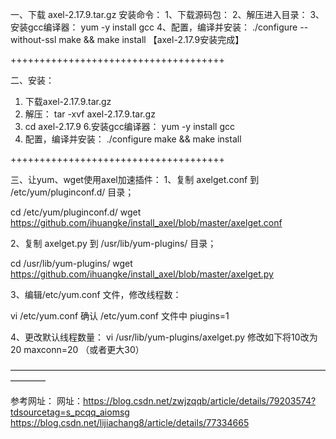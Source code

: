 一、下载 axel-2.17.9.tar.gz
安装命令：
1、下载源码包：
2、解压进入目录：
3、安装gcc编译器：
yum -y install gcc
4、配置，编译并安装：
./configure --without-ssl
make && make install
【axel-2.17.9安装完成】

+++++++++++++++++++++++++++++++++++++

二、安装：
1. 下载axel-2.17.9.tar.gz
2. 解压：
tar -xvf axel-2.17.9.tar.gz
5. cd axel-2.17.9
6.安装gcc编译器：
yum -y install gcc 
8. 配置，编译并安装：
./configure
make && make install 

+++++++++++++++++++++++++++++++++++++

三、让yum、wget使用axel加速插件：
1、复制 axelget.conf 到 /etc/yum/pluginconf.d/ 目录；

cd /etc/yum/pluginconf.d/
wget https://github.com/ihuangke/install_axel/blob/master/axelget.conf

2、复制 axelget.py 到 /usr/lib/yum-plugins/ 目录；

cd /usr/lib/yum-plugins/
wget https://github.com/ihuangke/install_axel/blob/master/axelget.py

3、编辑/etc/yum.conf 文件，修改线程数：

vi /etc/yum.conf 确认 /etc/yum.conf 文件中 piugins=1

4、更改默认线程数量：
vi /usr/lib/yum-plugins/axelget.py 
修改如下将10改为20
maxconn=20  （或者更大30）

————————————————————————————————————————

参考网址： 
网址：https://blog.csdn.net/zwjzqqb/article/details/79203574?tdsourcetag=s_pcqq_aiomsg
https://blog.csdn.net/lijiachang8/article/details/77334665
